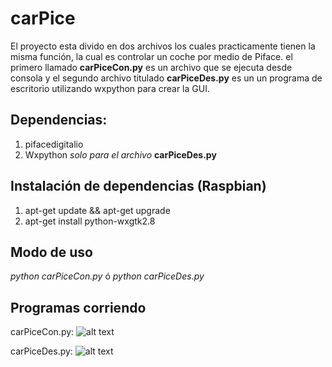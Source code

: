 # carPice
El proyecto esta divido en dos archivos los cuales practicamente tienen la misma función, la cual es controlar un coche por medio de Piface. el primero llamado **carPiceCon.py** es un archivo que se ejecuta desde consola y el segundo archivo titulado **carPiceDes.py** es un un programa de escritorio utilizando wxpython para crear la GUI.

## Dependencias:
1. pifacedigitalio
2. Wxpython *solo para el archivo* **carPiceDes.py**

## Instalación de dependencias (Raspbian)
1. apt-get update && apt-get upgrade
2. apt-get install python-wxgtk2.8

## Modo de uso
*python carPiceCon.py* ó *python carPiceDes.py*

## Programas corriendo
carPiceCon.py:
![alt text](https://dl.dropboxusercontent.com/u/12001689/carPiceCon.png "carPiCon.py corriendo")

carPiceDes.py:
![alt text](https://dl.dropboxusercontent.com/u/12001689/carPiceDes.png "carPiDes.py corriendo")